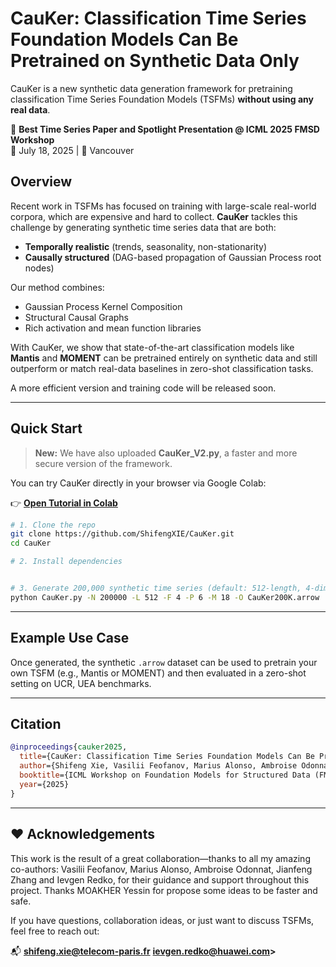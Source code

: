 # CauKer: Classification Time Series Foundation Models Can Be Pretrained on Synthetic Data Only

CauKer is a new synthetic data generation framework for pretraining classification Time Series Foundation Models (TSFMs) **without using any real data**.

🚀 **Best Time Series Paper and Spotlight Presentation @ ICML 2025 FMSD Workshop**  
📅 July 18, 2025 | 📍 Vancouver

## Overview

Recent work in TSFMs has focused on training with large-scale real-world corpora, which are expensive and hard to collect. **CauKer** tackles this challenge by generating synthetic time series data that are both:

- **Temporally realistic** (trends, seasonality, non-stationarity)  
- **Causally structured** (DAG-based propagation of Gaussian Process root nodes)

Our method combines:
- Gaussian Process Kernel Composition
- Structural Causal Graphs
- Rich activation and mean function libraries

With CauKer, we show that state-of-the-art classification models like **Mantis** and **MOMENT** can be pretrained entirely on synthetic data and still outperform or match real-data baselines in zero-shot classification tasks.

A more efficient version and training code will be released soon.

---

## Quick Start

> **New:** We have also uploaded **CauKer_V2.py**, a faster and more secure version of the framework.

You can try CauKer directly in your browser via Google Colab:

👉 [**Open Tutorial in Colab**](https://colab.research.google.com/drive/1hvVsWMP4g3pv9bqFRsgBolVMFBNF4tQk?usp=sharing)

```bash
# 1. Clone the repo
git clone https://github.com/ShifengXIE/CauKer.git
cd CauKer

# 2. Install dependencies


# 3. Generate 200,000 synthetic time series (default: 512-length, 4-dimensional)
python CauKer.py -N 200000 -L 512 -F 4 -P 6 -M 18 -O CauKer200K.arrow
```

---

## Example Use Case

Once generated, the synthetic `.arrow` dataset can be used to pretrain your own TSFM (e.g., Mantis or MOMENT) and then evaluated in a zero-shot setting on UCR, UEA benchmarks.

---

## Citation

```bibtex
@inproceedings{cauker2025,
  title={CauKer: Classification Time Series Foundation Models Can Be Pretrained on Synthetic Data Only},
  author={Shifeng Xie, Vasilii Feofanov, Marius Alonso, Ambroise Odonnat, Jianfeng Zhang, Ievgen Redko},
  booktitle={ICML Workshop on Foundation Models for Structured Data (FMSD)},
  year={2025}
}
```

---

## ❤️ Acknowledgements

This work is the result of a great collaboration—thanks to all my amazing co-authors: Vasilii Feofanov, Marius Alonso, Ambroise Odonnat, Jianfeng Zhang and Ievgen Redko, for their guidance and support throughout this project. Thanks MOAKHER Yessin for propose some ideas to be faster and safe.

If you have questions, collaboration ideas, or just want to discuss TSFMs, feel free to reach out:

📬 **shifeng.xie@telecom-paris.fr** **ievgen.redko@huawei.com>**
